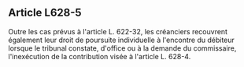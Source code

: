 Article L628-5
----
Outre les cas prévus à l'article L. 622-32, les créanciers recouvrent également
leur droit de poursuite individuelle à l'encontre du débiteur lorsque le
tribunal constate, d'office ou à la demande du commissaire, l'inexécution de la
contribution visée à l'article L. 628-4.
